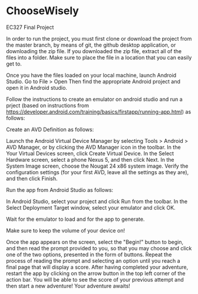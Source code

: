# ChooseWisely
EC327 Final Project

In order to run the project, you must first clone or download the project from the master branch, by means of git, the github desktop application, or downloading the zip file.
If you downloaded the zip file, extract all of the files into a folder.
Make sure to place the file in a location that you can easily get to.

Once you have the files loaded on your local machine, launch Android Studio.
Go to File > Open
Then find the appropriate Android project and open it in Android studio.

Follow the instructions to create an emulator on android studio and run a prject (based on instructions from https://developer.android.com/training/basics/firstapp/running-app.html) as follows:

Create an AVD Definition as follows:

Launch the Android Virtual Device Manager by selecting Tools > Android > AVD Manager, or by clicking the AVD Manager icon  in the toolbar.
In the Your Virtual Devices screen, click Create Virtual Device.
In the Select Hardware screen, select a phone Nexus 5, and then click Next.
In the System Image screen, choose the Nougat 24 x86 system image.
Verify the configuration settings (for your first AVD, leave all the settings as they are), and then click Finish.

Run the app from Android Studio as follows:

In Android Studio, select your project and click Run  from the toolbar.
In the Select Deployment Target window, select your emulator and click OK.

Wait for the emulator to load and for the app to generate.

Make sure to keep the volume of your device on!

Once the app appears on the screen, select the "Begin!" button to begin, and then read the prompt provided to you, so that you may choose and click one of the two options, presented in the form of buttons. Repeat the process of reading the prompt and selecting an option until you reach a final page that will display a score. After having completed your adventure, restart the app by clicking on the arrow button in the top left corner of the action bar. You will be able to see the score of your previous attempt and then start a new adventure! Your adventure awaits!
